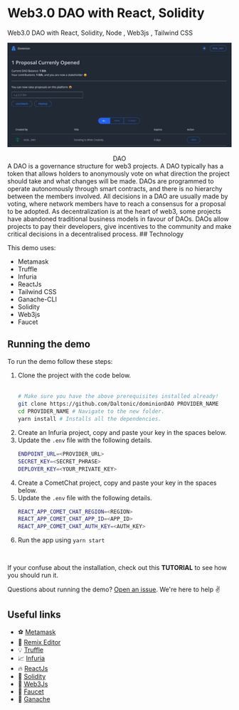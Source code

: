 #  Web3.0 DAO with React, Solidity

Web3.0 DAO with React, Solidity, Node , Web3js  , Tailwind CSS

![DAO Project](./screenshots/0.gif)
<center><figcaption> DAO</figcaption></center>
A DAO is a governance structure for web3 projects. A DAO typically has a token that allows holders to anonymously vote on what direction the project should take and what changes will be made.
DAOs are programmed to operate autonomously through smart contracts, and there is no hierarchy between the members involved. All decisions in a DAO are usually made by voting, where network members have to reach a consensus for a proposal to be adopted.
As decentralization is at the heart of web3, some projects have abandoned traditional business models in favour of DAOs. DAOs allow projects to pay their developers, give incentives to the community and make critical decisions in a decentralised process.
## Technology

This demo uses:

- Metamask
- Truffle
- Infuria
- ReactJs
- Tailwind CSS
- Ganache-CLI
- Solidity
- Web3js
- Faucet

## Running the demo

To run the demo follow these steps:

1. Clone the project with the code below.
    ```sh

    # Make sure you have the above prerequisites installed already!
    git clone https://github.com/Daltonic/dominionDAO PROVIDER_NAME
    cd PROVIDER_NAME # Navigate to the new folder.
    yarn install # Installs all the dependencies.
    ```
2. Create an Infuria project, copy and paste your key in the spaces below.
3. Update the `.env` file with the following details.
    ```sh
    ENDPOINT_URL=<PROVIDER_URL>
    SECRET_KEY=<SECRET_PHRASE>
    DEPLOYER_KEY=<YOUR_PRIVATE_KEY>
    ```
2. Create a CometChat project, copy and paste your key in the spaces below.
3. Update the `.env` file with the following details.
    ```sh
    REACT_APP_COMET_CHAT_REGION=<REGION>
    REACT_APP_COMET_CHAT_APP_ID=<APP_ID>
    REACT_APP_COMET_CHAT_AUTH_KEY=<AUTH_KEY>
    ```
3. Run the app using `yarn start`
<br/>

If your confuse about the installation, check out this **TUTORIAL** to see how you should run it.

Questions about running the demo? [Open an issue](https://github.com/Daltonic/dominionDAO/issues). We're here to help ✌️

## Useful links


- ⚽ [Metamask](https://metamask.io/)
- 🚀 [Remix Editor](https://remix.ethereum.org/)
- 💡 [Truffle](https://trufflesuite.com/)
- 📈 [Infuria](https://infura.io/)
- 🔥 [ReactJs](https://reactjs.org/)
- 🐻 [Solidity](https://soliditylang.org/)
- 👀 [Web3Js](https://docs.ethers.io/v5/)
- 🎅 [Faucet](https://faucets.chain.link/rinkeby)
- 🤖 [Ganache](https://trufflesuite.com/ganache/index.html)
